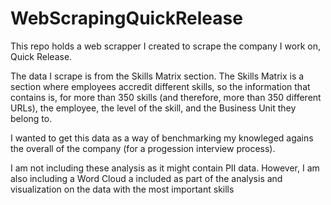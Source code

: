 # WebScrapingQuickRelease

This repo holds a web scrapper I created to scrape the company I work on, Quick Release. 

The data I scrape is from the Skills Matrix section. The Skills Matrix is a section where employees accredit different skills, so the information that contains is, for more than 350 skills (and therefore, more than 350 different URLs), the employee, the level of the skill, and the Business Unit they belong to. 

I wanted to get this data as a way of benchmarking my knowleged agains the overall of the company (for a progession interview process).

I am not including these analysis as it might contain PII data. However, I am also including a Word Cloud a included as part of the analysis and visualization on the data with the most important skills
